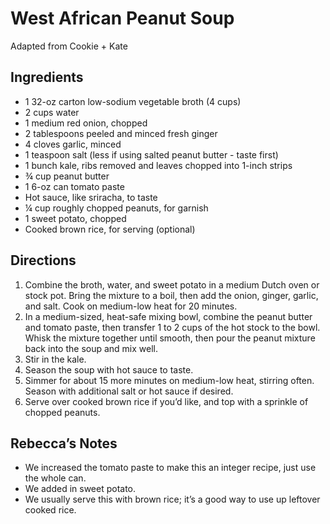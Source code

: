 # West African Peanut Soup
Adapted from Cookie + Kate

## Ingredients

*   1 32-oz carton low-sodium vegetable broth (4 cups)
*   2 cups water
*   1 medium red onion, chopped
*   2 tablespoons peeled and minced fresh ginger
*   4 cloves garlic, minced
*   1 teaspoon salt (less if using salted peanut butter - taste first)
*   1 bunch kale, ribs removed and leaves chopped into 1-inch strips
*   ¾ cup peanut butter
*   1 6-oz can tomato paste
*   Hot sauce, like sriracha, to taste
*   ¼ cup roughly chopped peanuts, for garnish
*   1 sweet potato, chopped
*   Cooked brown rice, for serving (optional)

## Directions

1.  Combine the broth, water, and sweet potato in a medium Dutch oven or stock pot. Bring the mixture to a boil, then add the onion, ginger, garlic, and salt. Cook on medium-low heat for 20 minutes.
2.  In a medium-sized, heat-safe mixing bowl, combine the peanut butter and tomato paste, then transfer 1 to 2 cups of the hot stock to the bowl. Whisk the mixture together until smooth, then pour the peanut mixture back into the soup and mix well.
3.  Stir in the kale.
4.  Season the soup with hot sauce to taste.
5.  Simmer for about 15 more minutes on medium-low heat, stirring often. Season with additional salt or hot sauce if desired.
6.  Serve over cooked brown rice if you’d like, and top with a sprinkle of chopped peanuts.

## Rebecca’s Notes

*   We increased the tomato paste to make this an integer recipe, just use the whole can.
*   We added in sweet potato.
*   We usually serve this with brown rice; it’s a good way to use up leftover cooked rice.
